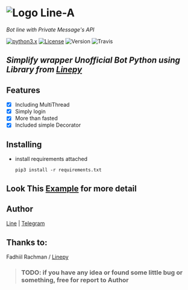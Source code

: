 # ![Logo](https://github.com/dyseo/X/blob/master/examples/assets/LINE-sm.png) Line-A
_Bot line with Private Message's API_

[![python3.x](https://img.shields.io/badge/python-3.x-green.svg)](https://www.python.org/downloads/release/python-372/) [![License](https://img.shields.io/badge/MIT-License-blue.svg)](https://opensource.org/licenses/MIT) ![Version](https://img.shields.io/badge/Version-1.1-red.svg) ![Travis](https://travis-ci.org/dyseo/A.svg?branch=master)



## _Simplify wrapper Unofficial Bot Python using Library from [Linepy](https://pypi.org/project/linepy/3.0.8/)_

## Features
- [x] Including MultiThread
- [x] Simply login
- [x] More than fasted
- [x] Included simple Decorator

## Installing
* install requirements attached

     `pip3 install -r requirements.txt`     
 

 ## Look This [Example](https://github.com/dyseo/A/blob/master/bots) for more detail
 
 
## Author
[Line](line.me/ti/p/~line.bngsad) | [Telegram](t.me/alnyz)

## Thanks to:
Fadhiil Rachman / [Linepy](https://github.com/fadhiilrachman/line-py)


> ### TODO: if you have any idea or found some little bug or something, free for report to Author

